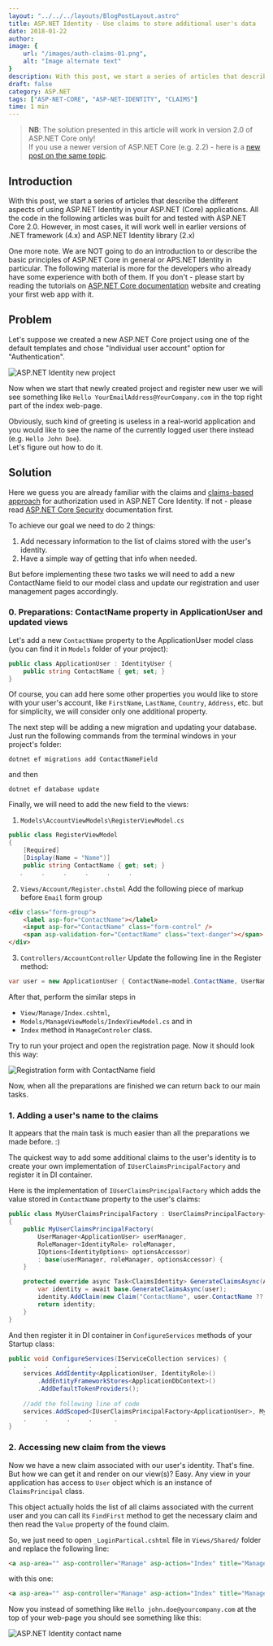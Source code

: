 ```yaml
---
layout: "../../../layouts/BlogPostLayout.astro"
title: ASP.NET Identity - Use claims to store additional user's data
date: 2018-01-22
author: 
image: {
    url: "/images/auth-claims-01.png",
    alt: "Image alternate text"
}
description: With this post, we start a series of articles that describe the different aspects of using ASP.NET Identity in your ASP.NET (Core) applications. All the code in the following articles was built for and tested with ASP.NET Core 2.0. However, in most cases, it will work well in earlier versions of .NET framework (4.x) and ASP.NET Identity library (2.x)
draft: false
category: ASP.NET
tags: ["ASP-NET-CORE", "ASP-NET-IDENTITY", "CLAIMS"]
time: 1 min
---
```


> __NB__: The solution presented in this article will work in version 2.0 of ASP.NET Core only!    
> If you use a newer version of ASP.NET Core (e.g. 2.2) - here is a [new post on the same topic](../2019-05-07-add-extra-user-claims-aspnet-core-webapp/index.md).

## Introduction
With this post, we start a series of articles that describe the different aspects of using ASP.NET Identity in your ASP.NET (Core) applications.
All the code in the following articles was built for and tested with ASP.NET Core 2.0. However, in most cases, it will work well in earlier versions of .NET framework (4.x) and ASP.NET Identity library (2.x)

One more note. We are NOT going to do an introduction to or describe the basic principles of ASP.NET Core in general or APS.NET Identity in particular. The following material is more for the developers who already have some experience with both of them. If you don't - please start by reading the tutorials on [ASP.NET Core documentation](https://docs.microsoft.com/en-us/aspnet/core/) website and creating your first web app with it.

<!-- trunc -->

## Problem
Let's suppose we created a new ASP.NET Core project using one of the default templates and chose "Individual user account" option for "Authentication".

![ASP.NET Identity new project](./anc-identity-newapp01.png "ASP.NET Core - new project with ASP.NET Identity")

Now when we start that newly created project and register new user we will see something like `Hello YourEmailAddress@YourCompany.com` in the top right part of the index web-page.

Obviously, such kind of greeting is useless in a real-world application and you would like to see the name of the currently logged user there instead (e.g. `Hello John Doe`).  
Let's figure out how to do it.

## Solution
Here we guess you are already familiar with the claims and [claims-based approach](https://docs.microsoft.com/en-us/aspnet/core/security/authorization/claims) for authorization used in ASP.NET Core Identity. If not - please read [ASP.NET Core Security](https://docs.microsoft.com/en-us/aspnet/core/security/) documentation first.

To achieve our goal we need to do 2 things:
1. Add necessary information to the list of claims stored with the user's identity.
2. Have a simple way of getting that info when needed.

But before implementing these two tasks we will need to add a new ContactName field to our model class and update our registration and user management pages accordingly.

### 0. Preparations: ContactName property in ApplicationUser and updated views
Let's add a new `ContactName` property to the ApplicationUser model class (you can find it in `Models` folder of your project):

```c#
public class ApplicationUser : IdentityUser {
    public string ContactName { get; set; }
}
```
Of course, you can add here some other properties you would like to store with your user's account, like `FirstName`, `LastName`, `Country`, `Address`, etc. but for simplicity, we will consider only one additional property.

The next step will be adding a new migration and updating your database.
Just run the following commands from the terminal windows in your project's folder:

```shell
dotnet ef migrations add ContactNameField
````
and then
```shell
dotnet ef database update
```

Finally, we will need to add the new field to the views:

1. `Models\AccountViewModels\RegisterViewModel.cs`
```c#
public class RegisterViewModel
{
    [Required]
    [Display(Name = "Name")]
    public string ContactName { get; set; }
   .     .     .     .     .     .
```

2. `Views/Account/Register.chstml`
   Add the following piece of markup before `Email` form group
```html
<div class="form-group">
    <label asp-for="ContactName"></label>
    <input asp-for="ContactName" class="form-control" />
    <span asp-validation-for="ContactName" class="text-danger"></span>
</div>
````

3. `Controllers/AccountController`
   Update the following line in the Register method:

```c#
var user = new ApplicationUser { ContactName=model.ContactName, UserName = model.Email, Email = model.Email };
```

After that, perform the similar steps in
- `View/Manage/Index.cshtml`,
- `Models/ManageViewModels/IndexViewModel.cs`
  and in
- `Index` method in `ManageControler` class.

Try to run your project and open the registration page. Now it should look this way:

![Registration form with ContactName field](./anc-identity-registration.png "Registration form with ContactName field")

Now, when all the preparations are finished we can return back to our main tasks.

### 1. Adding a user's name to the claims
It appears that the main task is much easier than all the preparations we made before. :)

The quickest way to add some additional claims to the user's identity is to create your own implementation of `IUserClaimsPrincipalFactory` and register it in DI container.

Here is the implementation of `IUserClaimsPrincipalFactory` which adds the value stored in `ContactName` property to the user's claims:

```c#
public class MyUserClaimsPrincipalFactory : UserClaimsPrincipalFactory<ApplicationUser, IdentityRole>
{
    public MyUserClaimsPrincipalFactory(
        UserManager<ApplicationUser> userManager,
        RoleManager<IdentityRole> roleManager,
        IOptions<IdentityOptions> optionsAccessor)
        : base(userManager, roleManager, optionsAccessor) {
    }

    protected override async Task<ClaimsIdentity> GenerateClaimsAsync(ApplicationUser user) {
        var identity = await base.GenerateClaimsAsync(user);
        identity.AddClaim(new Claim("ContactName", user.ContactName ?? ""));
        return identity;
    }
} 
```

And then register it in DI container in `ConfigureServices` methods of your Startup class:

```c#
public void ConfigureServices(IServiceCollection services) {
    .     .     .     .      . 
    services.AddIdentity<ApplicationUser, IdentityRole>()
        .AddEntityFrameworkStores<ApplicationDbContext>()
        .AddDefaultTokenProviders();
     
    //add the following line of code
    services.AddScoped<IUserClaimsPrincipalFactory<ApplicationUser>, MyUserClaimsPrincipalFactory>();
    .     .     .     .      . 
} 
```

### 2. Accessing new claim from the views
Now we have a new claim associated with our user's identity. That's fine. But how we can get it and render on our view(s)?
Easy. Any view in your application has access to `User` object which is an instance of `ClaimsPrincipal` class.

This object actually holds the list of all claims associated with the current user and you can call its `FindFirst` method to get the necessary claim and then read the `Value` property of the found claim.

So, we just need to open `_LoginPartical.cshtml` file in `Views/Shared/` folder and replace the following line:

```html
<a asp-area="" asp-controller="Manage" asp-action="Index" title="Manage">Hello @UserManager.GetUserName(User)!</a>
```
with this one:

```html
<a asp-area="" asp-controller="Manage" asp-action="Index" title="Manage">Hello @(User.FindFirst("ContactName").Value)!</a>
```
Now you instead of something like `Hello john.doe@yourcompany.com` at the top of your web-page you should see something like this:

![ASP.NET Identity contact name](./anc-identity-contact-name.png "ASP.NET Core - renderring contact name instead of user's ID")

